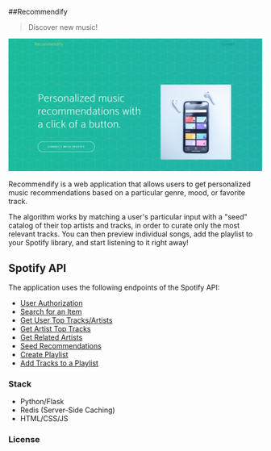 
##Recommendify

> Discover new music!

![](landingPage.PNG)

Recommendify is a web application that allows users to get personalized music recommendations based on a particular genre, 
mood, or favorite track. 

The algorithm works by matching a user's particular input with a "seed" catalog of their top artists and tracks, in order to 
curate only the most relevant tracks. You can then preview individual songs, add the playlist to your Spotify library, and start listening to it right away!


## Spotify API
The application uses the following endpoints of the Spotify API:
 * [User Authorization](https://developer.spotify.com/documentation/general/guides/authorization-guide/)
 * [Search for an Item](https://developer.spotify.com/documentation/web-api/reference/search/search/)
 * [Get User Top Tracks/Artists](https://developer.spotify.com/documentation/web-api/reference/personalization/get-users-top-artists-and-tracks/)
 * [Get Artist Top Tracks](https://developer.spotify.com/documentation/web-api/reference/artists/get-artists-top-tracks/)
 * [Get Related Artists](https://developer.spotify.com/documentation/web-api/reference/artists/get-related-artists/)
 * [Seed Recommendations](https://developer.spotify.com/web-api/get-recommendations/)
 * [Create Playlist](https://developer.spotify.com/documentation/web-api/reference/playlists/create-playlist/)
 * [Add Tracks to a Playlist](https://developer.spotify.com/documentation/web-api/reference/playlists/add-tracks-to-playlist/)
 

### Stack
* Python/Flask
* Redis (Server-Side Caching)
* HTML/CSS/JS


###  License
